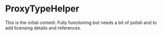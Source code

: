 ProxyTypeHelper
===============
This is the initial commit. Fully functioning but needs a bit of polish and to add licensing details and references. 
